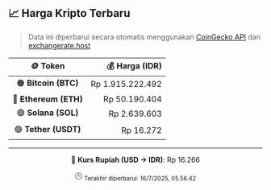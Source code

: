 

<!-- HARGA_KRIPTO -->
## 📈 Harga Kripto Terbaru

> Data ini diperbarui secara otomatis menggunakan [CoinGecko API](https://www.coingecko.com/) dan [exchangerate.host](https://exchangerate.host/)

<div align="center">

| 🪙 Token | 💰 Harga (IDR) |
|:------:|---------------:|
| 🟠 **Bitcoin (BTC)**   | Rp 1.915.222.492 |
| 🔵 **Ethereum (ETH)**  | Rp 50.190.404 |
| 🟣 **Solana (SOL)**    | Rp 2.639.603 |
| 🟢 **Tether (USDT)**   | Rp 16.272 |

---

💱 **Kurs Rupiah (USD → IDR)**: Rp 16.266

🕒 <sub>Terakhir diperbarui: 16/7/2025, 05.56.42</sub>

</div>
<!-- /HARGA_KRIPTO -->